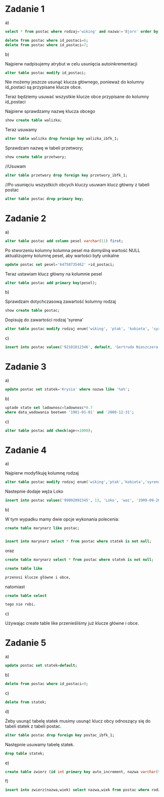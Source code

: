 # Zadanie 1

a)
```sql
select * from postac where rodzaj='wiking' and nazwa!='Bjorn' order by data_ur;

delete from postac where id_postaci=6;
delete from postac where id_postaci=7;
```
b)  

Najpierw nadpisujemy atrybut w celu usunięcia autoinkrementacji
```sql
alter table postac modify id_postaci;
```
Nie możemy jeszcze usunąć klucza głównego, ponieważ do kolumny id_postaci są przypisane klucze obce.

Teraz będziemy usuwać wszystkie klucze obce przypisane do kolumny id_postaci

Najpierw sprawdzamy nazwę klucza obcego
```sql
show create table walizka;
```
Teraz usuwamy
```sql
alter table walizka drop foreign key walizka_ibfk_1;
```
Sprawdzam nazwę w tabeli przetwory;
```sql
show create table przetwory;
```
//Usuwam
```sql
alter table przetwory drop foreign key przetwory_ibfk_1;
```
//Po usunięciu wszystkich obcych kluczy usuwam klucz główny z tabeli postac
```sql
alter table postac drop primary key;
```
# Zadanie 2

a)
```sql
alter table postac add column pesel varchar(11) first;
```
Po stworzeniu kolumny kolumna pesel ma domyślną wartość NULL aktualizujemy kolumnę pesel, aby wartości były unikalne
```sql
update postac set pesel='64758735462' +id_postaci;
```
Teraz ustawiam klucz główny na kolumnie pesel
```sql
alter table postac add primary key(pesel);
```
b)

Sprawdzam dotychczasową zawartość kolumny rodzaj
```sql
show create table postac;
```
Dopisuję do zawartości rodzaj 'syrena'
```sql
alter table postac modify rodzaj enum('wiking', 'ptak', 'kobieta', 'syrena');
```
c)
```sql
insert into postac values('92101012346', default, 'Gertruda Nieszczera', 'syrena', '1992-10-10', 28, default, default);
```
# Zadanie 3

a)
```sql
update postac set statek='Krysia' where nazwa like '%a%';
```
b)
```sql
uptade state set ladownosc=ladownosc*0.7
where data_wodowania beetwen '1901-01-01' and '2000-12-31';
```
c)
```sql
alter table postac add check(age<=1000);
```
# Zadanie 4

a) 

Najpierw modyfikuję kolumnę rodzaj
```sql
alter table postac modify rodzaj enum('wiking','ptak','kobieta','syrena','waz');
```
Nastepnie dodaje węża Loko
```sql
insert into postac values('99092092345', 13, 'Loko', 'waz', '1999-09-20-, 21, default, default);
```
b)  

W tym wypadku mamy dwie opcje wykonania polecenia:
```sql
create table marynarz like postac;


insert into marynarz select * from postac where statek is not null;
```
oraz
```sql
create table marynarz select * from postac where statek is not null;
```
```sql
create table like

przenosi klucze główne i obce,  
```
natomiast 
```sql
create table select

tego nie robi.
```
c)

Używając create table like przenieśliśmy już klucze główne i obce.

# Zadanie 5

a)  
```sql
update postac set statek=default;
```
b)
```sql
delete from postac where id_postaci=9;
```
c)
```sql
delete from statek;
```
d)  

Żeby usunąć tabelę statek musimy usunąć klucz obcy odnoszący się do tabeli statek z tabeli postac.
```sql
alter table postac drop foreign key postac_ibfk_1;
```
Następnie usuwamy tabelę statek.
```sql
drop table statek;
```
e)
```sql
create table zwierz (id int primary key auto_increment, nazwa varchar(50), wiek int);
```
f)
```sql
insert into zwierz(nazwa,wiek) select nazwa,wiek from postac where rodzaj='ptak' and rodzaj='waz';
```
 	



 